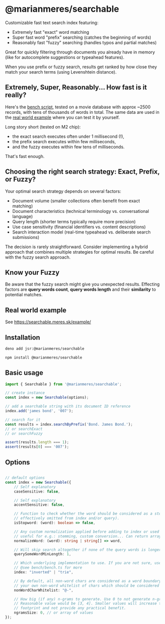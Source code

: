 # @marianmeres/searchable

Customizable fast text search index featuring:
- Extremely fast "exact" word matching
- Super fast word "prefix" searching (catches the beginning of words)
- Reasonably fast "fuzzy" searching (handles typos and partial matches)

Great for quickly filtering through documents you already have in memory 
(like for autocomplete suggestions or typeahead features).

When you use prefix or fuzzy search, results get ranked by how close they match your 
search terms (using Levenshtein distance).

## Extremely, Super, Reasonably... How fast is it really?

Here's the [bench script](bench/bench.ts), tested on a movie database with approx ~2500 
records, with tens of thousands of words in total. The same data are used in 
the [real world example](https://searchable.meres.sk/example/) where you can test it by yourself.

Long story short (tested on M2 chip): 
- the exact search executes often under 1 millisecond (!),
- the prefix search executes within few milliseconds,
- and the fuzzy executes within few tens of milliseconds.

That's fast enough.

## Choosing the right search strategy: Exact, Prefix, or Fuzzy?

Your optimal search strategy depends on several factors:

- Document volume (smaller collections often benefit from exact matching)
- Document characteristics (technical terminology vs. conversational language)
- Query length (shorter terms typically require more precision)
- Use case sensitivity (financial identifiers vs. content descriptions)
- Search interaction model (real-time typeahead vs. deliberate search submissions)

The decision is rarely straightforward. Consider implementing a hybrid approach that 
combines multiple strategies for optimal results. Be careful with the fuzzy search approach.

## Know your Fuzzy

Be aware that the fuzzy search might give you unexpected results. 
Effecting factors are **query words count**, **query words length** and their 
**similarity** to potential matches.

## Real world example
See https://searchable.meres.sk/example/

## Installation
```sh
deno add jsr:@marianmeres/searchable
```
```sh
npm install @marianmeres/searchable
```

## Basic usage
```js
import { Searchable } from '@marianmeres/searchable';
```
```js
// create instance
const index = new Searchable(options);

// add a searchable string with its document ID reference
index.add('james bond', '007');

// search for it
const results = index.searchByPrefix('Bond. James Bond.');
// or searchExact
// or searchFuzzy

assert(results.length === 1);
assert(results[0] === '007');

```

## Options

```typescript

// default options
const index = new Searchable({
    // Self explanatory
    caseSensitive: false,

    // Self explanatory
    accentSensitive: false,

    // Function to check whether the word should be considered as a stopword (and so
    // effectively omitted from index and/or query).
    isStopword: (word): boolean => false,

    // Any custom normalization applied before adding to index or used for query
    // useful for e.g.: stemming, custom conversion... Can return array of words (aliases).
    normalizeWord: (word): string | string[] => word,

    // Will skip search altogether if none of the query words is longer than this limit.
    querySomeWordMinLength: 1,

    // Which underlying implementation to use. If you are not sure, use "inverted" (the default).
    // @see bench/bench.ts for more
    index: "inverted" | "trie",

    // By default, all non-word chars are considered as a word boundary. You can provide
    // your own non-word whitelist of chars which should be considered as a part of the word.
    nonWordCharWhitelist: "@-",

    // How big (if any) n-grams to generate. Use 0 to not generate n-grams (the default).
    // Reasonable value would be [3, 4]. Smaller values will increase the memory
    // footprint and not provide any practical benefit.
    ngramsSize: 0, // or array of values
});

```

